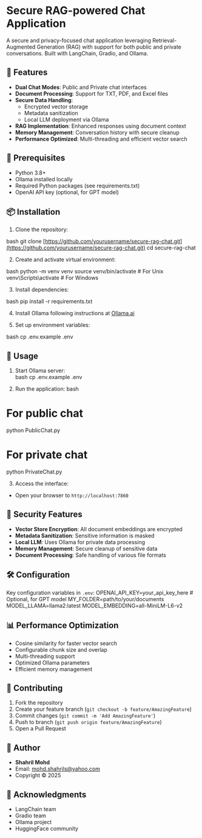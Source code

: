 # Secure RAG-powered Chat Application

A secure and privacy-focused chat application leveraging Retrieval-Augmented Generation (RAG) with support for both public and private conversations. Built with LangChain, Gradio, and Ollama.

## 🌟 Features

- **Dual Chat Modes**: Public and Private chat interfaces
- **Document Processing**: Support for TXT, PDF, and Excel files
- **Secure Data Handling**: 
  - Encrypted vector storage
  - Metadata sanitization
  - Local LLM deployment via Ollama
- **RAG Implementation**: Enhanced responses using document context
- **Memory Management**: Conversation history with secure cleanup
- **Performance Optimized**: Multi-threading and efficient vector search

## 🔧 Prerequisites

- Python 3.8+
- Ollama installed locally
- Required Python packages (see requirements.txt)
- OpenAI API key (optional, for GPT model)

## 📦 Installation

1. Clone the repository:

  bash git clone [https://github.com/yourusername/secure-rag-chat.git](https://github.com/yourusername/secure-rag-chat.git) cd secure-rag-chat

2. Create and activate virtual environment:

  bash python -m venv venv source venv/bin/activate # For Unix venv\Scripts\activate # For Windows

3. Install dependencies:

  bash pip install -r requirements.txt

4. Install Ollama following instructions at [Ollama.ai](https://ollama.ai)

5. Set up environment variables:

  bash cp .env.example .env

## 🚀 Usage

1. Start Ollama server:  
  bash cp .env.example .env

2. Run the application:
  bash
# For public chat
python PublicChat.py
# For private chat
python PrivateChat.py

3. Access the interface:
- Open your browser to `http://localhost:7860`

## 🔐 Security Features

- **Vector Store Encryption**: All document embeddings are encrypted
- **Metadata Sanitization**: Sensitive information is masked
- **Local LLM**: Uses Ollama for private data processing
- **Memory Management**: Secure cleanup of sensitive data
- **Document Processing**: Safe handling of various file formats

## 🛠️ Configuration

Key configuration variables in `.env`:
OPENAI_API_KEY=your_api_key_here # Optional, 
for GPT model MY_FOLDER=path/to/your/documents 
MODEL_LLAMA=llama2:latest 
MODEL_EMBEDDING=all-MiniLM-L6-v2

## 📊 Performance Optimization

- Cosine similarity for faster vector search
- Configurable chunk size and overlap
- Multi-threading support
- Optimized Ollama parameters
- Efficient memory management

## 🤝 Contributing

1. Fork the repository
2. Create your feature branch (`git checkout -b feature/AmazingFeature`)
3. Commit changes (`git commit -m 'Add AmazingFeature'`)
4. Push to branch (`git push origin feature/AmazingFeature`)
5. Open a Pull Request

## 👤 Author

- **Shahril Mohd**
- Email: mohd.shahrils@yahoo.com
- Copyright © 2025

## 🙏 Acknowledgments

- LangChain team
- Gradio team
- Ollama project
- HuggingFace community
